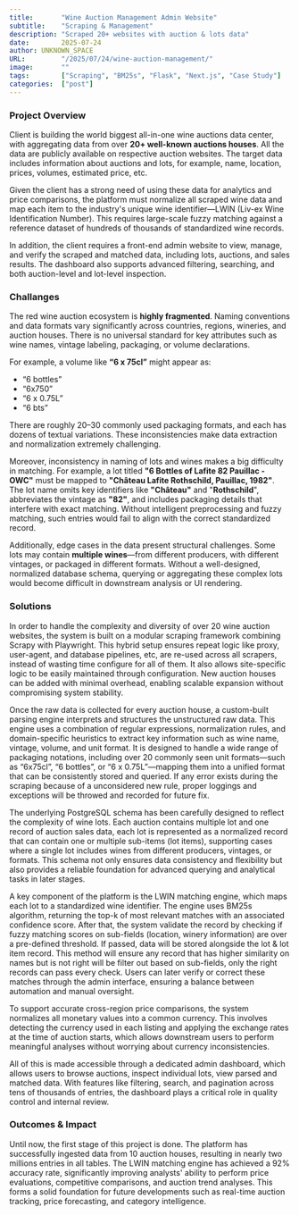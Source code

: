 ```yaml
---
title:       "Wine Auction Management Admin Website"
subtitle:    "Scraping & Management"
description: "Scraped 20+ websites with auction & lots data"
date:        2025-07-24
author: UNKNOWN_SPACE
URL:         "/2025/07/24/wine-auction-management/"
image:       ""
tags:        ["Scraping", "BM25s", "Flask", "Next.js", "Case Study"]
categories:  ["post"]
---
```


### Project Overview

Client is building the world biggest all-in-one wine auctions data center, with aggregating data from over **20+ well-known auctions houses**. All the data are publicly available on respective auction websites. The target data includes information about auctions and lots, for example, name, location, prices, volumes, estimated price, etc. 

Given the client has a strong need of using these data for analytics and price comparisons, the platform must normalize all scraped wine data and map each item to the industry's unique wine identifier—LWIN (Liv-ex Wine Identification Number). This requires large-scale fuzzy matching against a reference dataset of hundreds of thousands of standardized wine records.

In addition, the client requires a front-end admin website to view, manage, and verify the scraped and matched data, including lots, auctions, and sales results. The dashboard also supports advanced filtering, searching, and both auction-level and lot-level inspection.

### Challanges

The red wine auction ecosystem is **highly fragmented**. Naming conventions and data formats vary significantly across countries, regions, wineries, and auction houses. There is no universal standard for key attributes such as wine names, vintage labeling, packaging, or volume declarations.

For example, a volume like **“6 x 75cl”** might appear as:
- “6 bottles”
- “6x750”
- “6 x 0.75L”
- “6 bts”

There are roughly 20–30 commonly used packaging formats, and each has dozens of textual variations. These inconsistencies make data extraction and normalization extremely challenging.

Moreover, inconsistency in naming of lots and wines makes a big difficulty in matching. For example, a lot titled **"6 Bottles of Lafite 82 Pauillac - OWC"** must be mapped to **"Château Lafite Rothschild, Pauillac, 1982"**. The lot name omits key identifiers like **"Château"** and "**Rothschild**", abbreviates the vintage as **"82"**, and includes packaging details that interfere with exact matching. Without intelligent preprocessing and fuzzy matching, such entries would fail to align with the correct standardized record.

Additionally, edge cases in the data present structural challenges. Some lots may contain **multiple wines**—from different producers, with different vintages, or packaged in different formats. Without a well-designed, normalized database schema, querying or aggregating these complex lots would become difficult in downstream analysis or UI rendering.

### Solutions

In order to handle the complexity and diversity of over 20 wine auction websites, the system is built on a modular scraping framework combining Scrapy with Playwright. This hybrid setup ensures repeat logic like proxy, user-agent, and database pipelines, etc, are re-used across all scrapers, instead of wasting time configure for all of them. It also allows site-specific logic to be easily maintained through configuration. New auction houses can be added with minimal overhead, enabling scalable expansion without compromising system stability.

Once the raw data is collected for every auction house, a custom-built parsing engine interprets and structures the unstructured raw data. This engine uses a combination of regular expressions, normalization rules, and domain-specific heuristics to extract key information such as wine name, vintage, volume, and unit format. It is designed to handle a wide range of packaging notations, including over 20 commonly seen unit formats—such as “6x75cl”, “6 bottles”, or “6 x 0.75L”—mapping them into a unified format that can be consistently stored and queried. If any error exists during the scraping because of a unconsidered new rule, proper loggings and exceptions will be throwed and recorded for future fix.

The underlying PostgreSQL schema has been carefully designed to reflect the complexity of wine lots. Each auction contains multiple lot and one record of auction sales data, each lot is represented as a normalized record that can contain one or multiple sub-items (lot items), supporting cases where a single lot includes wines from different producers, vintages, or formats. This schema not only ensures data consistency and flexibility but also provides a reliable foundation for advanced querying and analytical tasks in later stages.

A key component of the platform is the LWIN matching engine, which maps each lot to a standardized wine identifier. The engine uses BM25s algorithm, returning the top-k of most relevant matches with an associated confidence score. After that, the system validate the record by checking if fuzzy matching scores on sub-fields (location, winery information) are over a pre-defined threshold. If passed, data will be stored alongside the lot & lot item record. This method will ensure any record that has higher similarity on names but is not right will be filter out based on sub-fields, only the right records can pass every check. Users can later verify or correct these matches through the admin interface, ensuring a balance between automation and manual oversight.

To support accurate cross-region price comparisons, the system normalizes all monetary values into a common currency. This involves detecting the currency used in each listing and applying the exchange rates at the time of auction starts, which allows downstream users to perform meaningful analyses without worrying about currency inconsistencies.

All of this is made accessible through a dedicated admin dashboard, which allows users to browse auctions, inspect individual lots, view parsed and matched data. With features like filtering, search, and pagination across tens of thousands of entries, the dashboard plays a critical role in quality control and internal review.

### Outcomes & Impact

Until now, the first stage of this project is done. The platform has successfully ingested data from 10 auction houses, resulting in nearly two millions entries in all tables. The LWIN matching engine has achieved a 92% accuracy rate, significantly improving analysts' ability to perform price evaluations, competitive comparisons, and auction trend analyses. This forms a solid foundation for future developments such as real-time auction tracking, price forecasting, and category intelligence.